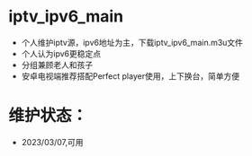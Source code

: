# iptv_ipv6_main
- 个人维护iptv源，ipv6地址为主，下载iptv_ipv6_main.m3u文件
- 个人认为ipv6更稳定点
- 分组兼顾老人和孩子
- 安卓电视端推荐搭配Perfect player使用，上下换台，简单方便
# 维护状态：
- 2023/03/07,可用
